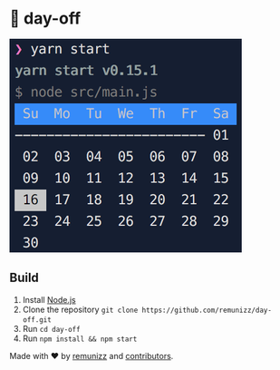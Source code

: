 # :calendar: day-off
![screenshot](static/screenshot.png)

## Build
1. Install [Node.js](http://nodejs.org/)
2. Clone the repository `git clone https://github.com/remunizz/day-off.git`
3. Run `cd day-off`
4. Run `npm install && npm start` 

Made with :heart: by [remunizz](https://github.com/remunizz) and [contributors](https://github.com/remunizz/day-off/graphs/contributors).
